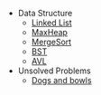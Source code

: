 - Data Structure
  - [Linked List](dataStructure/linkList)
  - [MaxHeap](dataStructure/maxHeap)
  - [MergeSort](dataStructure/MergeSort)
  - [BST](dataStructure/BST)
  - [AVL](dataStructure/AVL)
- Unsolved Problems
  - [Dogs and bowls](http://codeforces.com/gym/100944/problem/D?locale=en)
